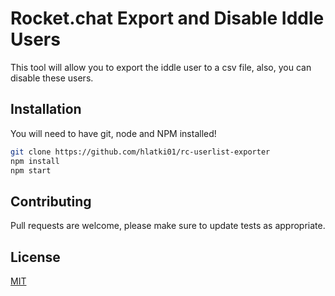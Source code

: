 ﻿# Rocket.chat Export and Disable Iddle Users
This tool will allow you to export the iddle user to a csv file, also, you can disable these users.

## Installation
You will need to have git, node and NPM installed!

```bash
git clone https://github.com/hlatki01/rc-userlist-exporter
npm install
npm start
````

## Contributing
Pull requests are welcome, please make sure to update tests as appropriate.

## License
[MIT](https://choosealicense.com/licenses/mit/)
